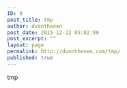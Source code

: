```yaml
---
ID: 9
post_title: tmp
author: dvonthenen
post_date: 2015-12-22 05:02:08
post_excerpt: ""
layout: page
permalink: http://dvonthenen.com/tmp/
published: true
---
```

tmp